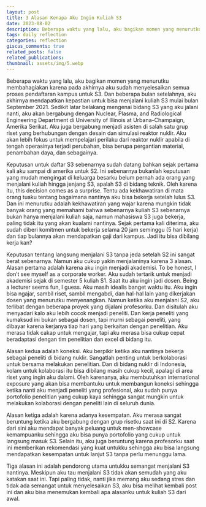 ```yaml
---
layout: post
title: 3 Alasan Kenapa Aku Ingin Kuliah S3
date: 2023-08-02
description: Beberapa waktu yang lalu, aku bagikan momen yang menurutku membahagiakan karena pada akhirnya aku sudah menyelesaikan semua proses pendaftaran kampus untuk S3.
tags: daily reflection
categories: reflection
giscus_comments: true
related_posts: false
related_publications:
thumbnail: assets/img/5.webp
---
```

Beberapa waktu yang lalu, aku bagikan momen yang menurutku membahagiakan karena pada akhirnya aku sudah menyelesaikan semua proses pendaftaran kampus untuk S3. Dan beberapa bulan setelahnya, aku akhirnya mendapatkan kepastian untuk bisa menjalani kuliah S3 mulai bulan September 2021. Sedikit latar belakang mengenai bidang S3 yang aku jalani nanti, aku akan bergabung dengan Nuclear, Plasma, and Radiological Engineering Department di University of Illinois at Urbana-Champaign, Amerika Serikat. Aku juga bergabung menjadi asisten di salah satu grup riset yang berhubungan dengan desain dan simulasi reaktor nuklir. Aku akan lebih fokus untuk mempelajari perilaku dari reaktor nuklir apabila di tengah operasinya terjadi perubahan, bisa berupa pergantian material, penambahan daya, dan sebagainya.

Keputusan untuk daftar S3 sebenarnya sudah datang bahkan sejak pertama kali aku sampai di amerika untuk S2. Ini sebenarnya bukanlah keputusan yang mudah mengingat di keluarga besarku belum pernah ada orang yang menjalani kuliah hingga jenjang S3, apalah S3 di bidang teknik. Oleh karena itu, this decision comes as a surprise. Tentu ada kekhawatiran di mata orang tuaku tentang bagaimana nantinya aku bisa bekerja setelah lulus S3. Dan ini menurutku adalah kekhawatiran yang wajar karena mungkin tidak banyak orang yang memahami bahwa sebenarnya kuliah S3 sebenarnya bukan hanya menjalani kuliah saja, namun mahasiswa S3 juga bekerja, paling tidak itu yang akan kualami nantinya. Sejak pertama kali diterima, aku sudah diberi komitmen untuk bekerja selama 20 jam seminggu (5 hari kerja) dan tiap bulannya akan mendapatkan gaji dari kampus. Jadi itu bisa dibilang kerja kan?

Keputusan tentang langsung menjalani S3 tanpa jeda setelah S2 ini sangat berat sebenarnya. Namun aku cukup yakin menjalaninya karena 3 alasan. Alasan pertama adalah karena aku ingin menjadi akademisi. To be honest, I don’t see myself as a corporate worker. Aku sudah tertarik untuk menjadi akademisi sejak di semester 5 kuliah S1. Saat itu aku ingin jadi dosen. Being a lecturer seems fun, I guess. Aku masih idealis banget waktu itu. Aku ingin bisa ngajar, sambil riset, sambil mengabdi, dan hal-hal lain yang dikerjakan dosen yang menurutku menyenangkan. Namun ketika aku menjalani S2, aku terlibat dengan beberapa proyek yang dijalani profesorku. Dan disitulah aku menyadari kalo aku lebih cocok menjadi peneliti. Dan kerja peneliti yang kumaksud ini bukan sebagai dosen, tapi murni sebagai peneliti, yang dibayar karena kerjanya tiap hari yang berkaitan dengan penelitian. Aku merasa tidak cakap untuk mengajar, tapi aku merasa bisa cukup cepat beradaptasi dengan tim penelitian dan excel di bidang itu.

Alasan kedua adalah koneksi. Aku berpikir ketika aku nantinya bekerja sebagai peneliti di bidang nuklir. Sangatlah penting untuk berkolaborasi untuk bersama melakukan penelitian. Dan di bidang nuklir di Indonesia, kolam untuk kolaborasi itu bisa dibilang masih cukup kecil, apalagi di area riset yang ingin aku dalami. Oleh karenanya, aku membutuhkan international exposure yang akan bisa membantuku untuk membangun koneksi sehingga ketika nanti aku menjadi peneliti yang profesional, aku sudah punya portofolio penelitian yang cukup kaya sehingga sangat mungkin untuk melakukan kolaborasi dengan peneliti lain di seluruh dunia.

Alasan ketiga adalah karena adanya kesempatan. Aku merasa sangat beruntung ketika aku bergabung dengan grup risetku saat ini di S2. Karena dari sini aku mendapat banyak peluang untuk men-showcase kemampuanku sehingga aku bisa punya portofolio yang cukup untuk langsung masuk S3. Selain itu, aku juga beruntung karena profesorku saat ini memberikan rekomendasi yang kuat untukku sehingga aku bisa langsung mendapatkan kesempatan untuk lanjut S3 tanpa perlu menunggu lama.

Tiga alasan ini adalah pendorong utama untukku semangat menjalani S3 nantinya. Meskipun aku tau menjalani S3 tidak akan semudah yang aku katakan saat ini. Tapi paling tidak, nanti jika memang aku sedang stres dan tidak ada semangat untuk menyelesaikan S3, aku bisa melihat kembali post ini dan aku bisa menemukan kembali apa alasanku untuk kuliah S3 dari awal.